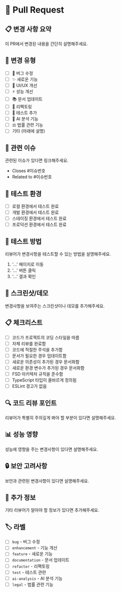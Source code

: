 # 🔄 Pull Request

## 📋 변경 사항 요약

이 PR에서 변경된 내용을 간단히 설명해주세요.

## 🎯 변경 유형

- [ ] 🐛 버그 수정
- [ ] ✨ 새로운 기능
- [ ] 💄 UI/UX 개선
- [ ] ⚡ 성능 개선
- [ ] 📚 문서 업데이트
- [ ] 🔧 리팩토링
- [ ] 🧪 테스트 추가
- [ ] 🤖 AI 분석 기능
- [ ] ⚖️ 법률 관련 기능
- [ ] 기타 (아래에 설명)

## 🔗 관련 이슈

관련된 이슈가 있다면 링크해주세요.

- Closes #이슈번호
- Related to #이슈번호

## 📱 테스트 환경

- [ ] 로컬 환경에서 테스트 완료
- [ ] 개발 환경에서 테스트 완료
- [ ] 스테이징 환경에서 테스트 완료
- [ ] 프로덕션 환경에서 테스트 완료

## 🧪 테스트 방법

리뷰어가 변경사항을 테스트할 수 있는 방법을 설명해주세요.

1. '...' 페이지로 이동
2. '...' 버튼 클릭
3. '...' 결과 확인

## 📸 스크린샷/데모

변경사항을 보여주는 스크린샷이나 데모를 추가해주세요.

## 📋 체크리스트

- [ ] 코드가 프로젝트의 코딩 스타일을 따름
- [ ] 자체 리뷰를 완료함
- [ ] 코드에 적절한 주석을 추가함
- [ ] 문서가 필요한 경우 업데이트함
- [ ] 새로운 의존성이 추가된 경우 문서화함
- [ ] 새로운 환경 변수가 추가된 경우 문서화함
- [ ] FSD 아키텍처 규칙을 준수함
- [ ] TypeScript 타입이 올바르게 정의됨
- [ ] ESLint 경고가 없음

## 🔍 코드 리뷰 포인트

리뷰어가 특별히 주의깊게 봐야 할 부분이 있다면 설명해주세요.

## 📊 성능 영향

성능에 영향을 주는 변경사항이 있다면 설명해주세요.

## 🔒 보안 고려사항

보안과 관련된 변경사항이 있다면 설명해주세요.

## 📝 추가 정보

기타 리뷰어가 알아야 할 정보가 있다면 추가해주세요.

## 🏷️ 라벨

- [ ] `bug` - 버그 수정
- [ ] `enhancement` - 기능 개선
- [ ] `feature` - 새로운 기능
- [ ] `documentation` - 문서 업데이트
- [ ] `refactor` - 리팩토링
- [ ] `test` - 테스트 관련
- [ ] `ai-analysis` - AI 분석 기능
- [ ] `legal` - 법률 관련 기능
